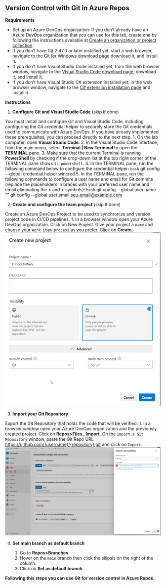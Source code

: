 ## Version Control with Git in Azure Repos

**Requirements**

- Set up an Azure DevOps organization: If you don’t already have an Azure DevOps organization that you can use for this lab, create one by following the instructions available at [Create an organization or project collection](https://docs.microsoft.com/azure/devops/organizations/accounts/create-organization).
- If you don’t have Git 2.47.0 or later installed yet, start a web browser, navigate to the [Git for Windows download page](https://gitforwindows.org/) download it, and install it.
- If you don’t have Visual Studio Code installed yet, from the web browser window, navigate to the [Visual Studio Code download page](https://code.visualstudio.com/), download it, and install it.
- If you don’t have Visual Studio C# extension installed yet, in the web browser window, navigate to the [C# extension installation page](https://marketplace.visualstudio.com/items?itemName=ms-dotnettools.csharp) and install it.

**Instructions**

1. **Configure Git and Visual Studio Code** (skip if done) 

You must install and configure Git and Visual Studio Code, including configuring the Git credential helper to securely store the Git credentials used to communicate with Azure DevOps. If you have already implemented these prerequisites, you can proceed directly to the next step.
    1. On the lab computer, open **Visual Studio Code**.
    2. In the Visual Studio Code interface, from the main menu, select **Terminal | New Terminal** to open the **TERMINAL** pane.
    3. Make sure that the current Terminal is running **PowerShell** by checking if the drop-down list at the top right corner of the TERMINAL pane shows `1: powershell`.
    4. In the TERMINAL pane, run the following command below to configure the credential helper:
        ``bash``
        git config --global credential.helper wincred
    5. In the TERMINAL pane, run the following commands to configure a user name and email for Git commits (replace the placeholders in braces with your preferred user name and email eliminating the < and > symbols):
        ``bash``
         git config --global user.name "<Seu Nome>"
         git config --global user.email <seu-email@example.com> 

2. **Create and configure the team project** (skip if done) 

Create an Azure DevOps Project to be used to synchronize and version project code in CI/CD pipelines.
    1.  In a browser window open your Azure DevOps organization. Click on New Project. Give your project a `name` and choose your `Work item process` as you prefer. Click on **Create**.
    ![Create new project](docs/imgs/create-project.png)

3. **Import your Git Repository**

Export the Git Repository that holds the code that will be verified.
    1. In a browser window open your Azure DevOps organization and the previously created project. Click on **Repos>Files , Import**. On the `Import a Git Repository` window, paste the Git Repo URL <https://github.com/{username}/{repository}.git> and click on `Import`.
    ![Import Repo](docs/imgs/import-repo.png)

4. **Set main branch as default branch**

    1. Go to **Repos>Branches**.
    2. Hover on the `main` branch then click the ellipsis on the right of the column.
    3. Click on **Set as default branch**.

**Following this steps you can use Git for version control in Azure Repos.**